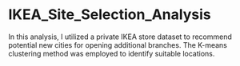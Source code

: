# IKEA_Site_Selection_Analysis
In this analysis, I utilized a private IKEA store dataset to recommend potential new cities for opening additional branches. The K-means clustering method was employed to identify suitable locations.

